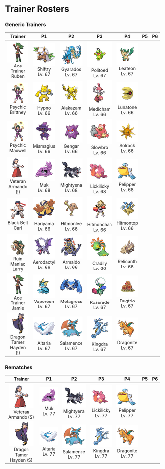 # Trainer Rosters

### Generic Trainers

| Trainer | P1 | P2 | P3 | P4 | P5 | P6 |
|:-------:|:--:|:--:|:--:|:--:|:--:|:--:|
| ![Ace Trainer Ruben](../../assets/trainers/ace_trainer.png)<br>Ace Trainer Ruben | ![Shiftry](../../assets/sprites/shiftry/front.gif)<br>Shiftry<br>Lv. 67 | ![Gyarados](../../assets/sprites/gyarados/front.gif)<br>Gyarados<br>Lv. 67 | ![Politoed](../../assets/sprites/politoed/front.gif)<br>Politoed<br>Lv. 67 | ![Leafeon](../../assets/sprites/leafeon/front.gif)<br>Leafeon<br>Lv. 67 |
| ![Psychic Brittney](../../assets/trainers/psychic.png)<br>Psychic Brittney | ![Hypno](../../assets/sprites/hypno/front.gif)<br>Hypno<br>Lv. 66 | ![Alakazam](../../assets/sprites/alakazam/front.gif)<br>Alakazam<br>Lv. 66 | ![Medicham](../../assets/sprites/medicham/front.gif)<br>Medicham<br>Lv. 66 | ![Lunatone](../../assets/sprites/lunatone/front.gif)<br>Lunatone<br>Lv. 66 |
| ![Psychic Maxwell](../../assets/trainers/psychic.png)<br>Psychic Maxwell | ![Mismagius](../../assets/sprites/mismagius/front.gif)<br>Mismagius<br>Lv. 66 | ![Gengar](../../assets/sprites/gengar/front.gif)<br>Gengar<br>Lv. 66 | ![Slowbro](../../assets/sprites/slowbro/front.gif)<br>Slowbro<br>Lv. 66 | ![Solrock](../../assets/sprites/solrock/front.gif)<br>Solrock<br>Lv. 66 |
| ![Veteran Armando [(!)](#rematches)](../../assets/trainers/veteran.png)<br>Veteran Armando [(!)](#rematches) | ![Muk](../../assets/sprites/muk/front.gif)<br>Muk<br>Lv. 68 | ![Mightyena](../../assets/sprites/mightyena/front.gif)<br>Mightyena<br>Lv. 68 | ![Lickilicky](../../assets/sprites/lickilicky/front.gif)<br>Lickilicky<br>Lv. 68 | ![Pelipper](../../assets/sprites/pelipper/front.gif)<br>Pelipper<br>Lv. 68 |
| ![Black Belt Carl](../../assets/trainers/black_belt.png)<br>Black Belt Carl | ![Hariyama](../../assets/sprites/hariyama/front.gif)<br>Hariyama<br>Lv. 66 | ![Hitmonlee](../../assets/sprites/hitmonlee/front.gif)<br>Hitmonlee<br>Lv. 66 | ![Hitmonchan](../../assets/sprites/hitmonchan/front.gif)<br>Hitmonchan<br>Lv. 66 | ![Hitmontop](../../assets/sprites/hitmontop/front.gif)<br>Hitmontop<br>Lv. 66 |
| ![Ruin Maniac Larry](../../assets/trainers/ruin_maniac.png)<br>Ruin Maniac Larry | ![Aerodactyl](../../assets/sprites/aerodactyl/front.gif)<br>Aerodactyl<br>Lv. 66 | ![Armaldo](../../assets/sprites/armaldo/front.gif)<br>Armaldo<br>Lv. 66 | ![Cradily](../../assets/sprites/cradily/front.gif)<br>Cradily<br>Lv. 66 | ![Relicanth](../../assets/sprites/relicanth/front.gif)<br>Relicanth<br>Lv. 66 |
| ![Ace Trainer Jamie](../../assets/trainers/ace_trainer.png)<br>Ace Trainer Jamie | ![Vaporeon](../../assets/sprites/vaporeon/front.gif)<br>Vaporeon<br>Lv. 67 | ![Metagross](../../assets/sprites/metagross/front.gif)<br>Metagross<br>Lv. 67 | ![Roserade](../../assets/sprites/roserade/front.gif)<br>Roserade<br>Lv. 67 | ![Dugtrio](../../assets/sprites/dugtrio/front.gif)<br>Dugtrio<br>Lv. 67 |
| ![Dragon Tamer Hayden [(!)](#rematches)](../../assets/trainers/dragon_tamer.png)<br>Dragon Tamer Hayden [(!)](#rematches) | ![Altaria](../../assets/sprites/altaria/front.gif)<br>Altaria<br>Lv. 67 | ![Salamence](../../assets/sprites/salamence/front.gif)<br>Salamence<br>Lv. 67 | ![Kingdra](../../assets/sprites/kingdra/front.gif)<br>Kingdra<br>Lv. 67 | ![Dragonite](../../assets/sprites/dragonite/front.gif)<br>Dragonite<br>Lv. 67 |


### Rematches

| Trainer | P1 | P2 | P3 | P4 | P5 | P6 |
|:-------:|:--:|:--:|:--:|:--:|:--:|:--:|
| ![Veteran Armando (S)](../../assets/trainers/veteran.png)<br>Veteran Armando (S) | ![Muk](../../assets/sprites/muk/front.gif)<br>Muk<br>Lv. 77 | ![Mightyena](../../assets/sprites/mightyena/front.gif)<br>Mightyena<br>Lv. 77 | ![Lickilicky](../../assets/sprites/lickilicky/front.gif)<br>Lickilicky<br>Lv. 77 | ![Pelipper](../../assets/sprites/pelipper/front.gif)<br>Pelipper<br>Lv. 77 |
| ![Dragon Tamer Hayden (S)](../../assets/trainers/dragon_tamer.png)<br>Dragon Tamer Hayden (S) | ![Altaria](../../assets/sprites/altaria/front.gif)<br>Altaria<br>Lv. 77 | ![Salamence](../../assets/sprites/salamence/front.gif)<br>Salamence<br>Lv. 77 | ![Kingdra](../../assets/sprites/kingdra/front.gif)<br>Kingdra<br>Lv. 77 | ![Dragonite](../../assets/sprites/dragonite/front.gif)<br>Dragonite<br>Lv. 77 |

